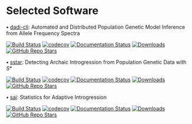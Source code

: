 # Selected Software

<strong>•</strong> [dadi-cli](https://github.com/xin-huang/dadi-cli): Automated and Distributed Population Genetic Model Inference from Allele Frequency Spectra 

[![Build Status](https://img.shields.io/github/actions/workflow/status/xin-huang/dadi-cli/build.yml?branch=master&style=flat-square&label=Build%20Status)](https://github.com/xin-huang/dadi-cli/actions)
[![codecov](https://img.shields.io/codecov/c/github/xin-huang/dadi-cli?token=GI66f4R3RF&style=flat-square&label=Code%20Coverage)](https://codecov.io/gh/xin-huang/dadi-cli)
[![Documentation Status](https://img.shields.io/readthedocs/dadi-cli?style=flat-square&label=Documentation)](https://dadi-cli.readthedocs.io/en/latest/?badge=latest)
[![Downloads](https://img.shields.io/conda/dn/conda-forge/dadi-cli?style=flat-square&label=Total%20Downloads)](https://anaconda.org/conda-forge/dadi-cli)
[![GitHub Repo Stars](https://img.shields.io/github/stars/xin-huang/dadi-cli?style=flat-square&label=GitHub%20Stars&color=%2356b4ea)](https://github.com/xin-huang/dadi-cli)

<strong>•</strong> [sstar](https://github.com/xin-huang/sstar): Detecting Archaic Introgression from Population Genetic Data with *S**

[![Build Status](https://img.shields.io/github/actions/workflow/status/xin-huang/sstar/build.yml?branch=main&style=flat-square&label=Build%20Status)](https://github.com/xin-huang/sstar/actions)
[![codecov](https://img.shields.io/codecov/c/github/xin-huang/sstar?style=flat-square&label=Code%20Coverage)](https://app.codecov.io/gh/xin-huang/sstar)
[![Documentation Status](https://img.shields.io/github/actions/workflow/status/xin-huang/sstar/pages/pages-build-deployment?style=flat-square&label=Documentation)](https://xin-huang.github.io/sstar)
[![Downloads](https://img.shields.io/pepy/dt/sstar?style=flat-square&label=Total%20Downloads)](https://pypi.org/project/sstar/)
[![GitHub Repo Stars](https://img.shields.io/github/stars/xin-huang/sstar?style=flat-square&label=GitHub%20Stars&color=%2356b4ea)](https://github.com/xin-huang/sstar)

<strong>•</strong> [sai](https://github.com/xin-huang/sai): Statistics for Adaptive Introgression

[![Build Status](https://img.shields.io/github/actions/workflow/status/xin-huang/sai/build.yaml?branch=main&style=flat-square&label=Build%20Status)](https://github.com/xin-huang/sai/actions)
[![codecov](https://img.shields.io/codecov/c/github/xin-huang/sai?style=flat-square&label=Code%20Coverage)](https://app.codecov.io/gh/xin-huang/sai)
[![Documentation Status](https://img.shields.io/github/actions/workflow/status/xin-huang/sai/pages/pages-build-deployment?style=flat-square&label=Documentation)](https://xin-huang.github.io/sai)
[![Downloads](https://img.shields.io/pepy/dt/sai-pg?style=flat-square&label=Total%20Downloads)](https://pypi.org/project/sai-pg/)
[![GitHub Repo Stars](https://img.shields.io/github/stars/xin-huang/sai?style=flat-square&label=GitHub%20Stars&color=%2356b4ea)](https://github.com/xin-huang/sai)
